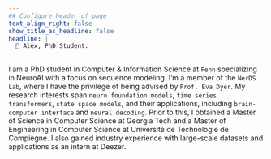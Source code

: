 ```yaml
---
## Configure header of page
text_align_right: false
show_title_as_headline: false
headline: |
  👋 Alex, PhD Student.
---
```

<!-- this is a subheadline -->
I am a PhD student in Computer & Information Science at `Penn` specializing in NeuroAI with a focus on sequence modeling. I’m a member of the `NerDS Lab`, where I have the privilege of being advised by `Prof. Eva Dyer`. My research interests span `neuro foundation models`, `time series transformers`, `state space models`, and their applications, including `brain-computer interface` and `neural decoding`. Prior to this, I obtained a Master of Science in Computer Science at Georgia Tech and a Master of Engineering in Computer Science at Université de Technologie de Compiègne. I also gained industry experience with large-scale datasets and applications as an intern at Deezer.
